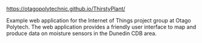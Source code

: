 https://otagopolytechnic.github.io/ThirstyPlant/


Example web application for the Internet of Things project group at Otago Polytech. The web application provides a friendly user interface to map and produce data on moisture sensors in the Dunedin CDB area.
